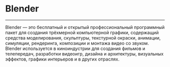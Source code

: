 # Blender
***
Blender — это бесплатный и открытый профессиональный программный пакет для создания трёхмерной компьютерной графики, содержащий средства моделирования, скульптуры, текстурной окраски, анимации, симуляции, рендеринга, композиции и монтажа видео со звуком. Blender используется в киноиндустрии для создания фильмов и телепередач, разработки видеоигр, дизайна и архитектуры, визуальных эффектов, графики интерьеров и в других отраслях.